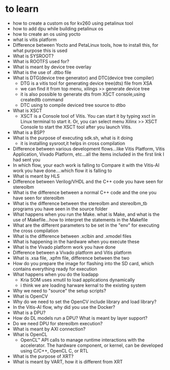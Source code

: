 # to learn
- how to create a custom os for kv260 using petalinux tool
- how to add dpu while building petalinux os
- how to create an os using yocto
- what is vitis platform
- Difference between Yocto and PetaLinux tools, how to install this, for what purpose this is used
- What is SYSROOT?
- What is ROOTFS used for?
- What is meant by device tree overlay
- What is the use of .dtbo file
- What is DTG(device tree generator) and DTC(device tree compiler)
    - DTG is a vitis tool for generating device tree(dts) file from XSA
    - we can find it from top menu, xilings >> generate device tree
    - it is also possible to generate dts from XSCT console,using createdtb command
    - DTC using to compile deviced tree source to dtbo
- What is XSCT
    - XSCT is a Console tool of Vitis. You can start it by typing xsct in Linux terminal to start it. Or, you can select menu Xilinx >> XSCT Console to start the XSCT tool after you launch Vitis.
- What is a BSP?
- What is the purpose of executing sdk.sh, what is it doing
    - it is installing sysroot,it helps in cross compilation
- Difference between various development flows...like Vitis Platform, Vitis Application, Vivado Platform, etc...all the items included in the first link I had sent you
- In which flow, your each work is falling to
Compare it with the Vitis-AI work you have done....which flow it is falling to
- What is meant by HLS
- Difference between Verilog/VHDL and the C++ code you have seen for stereolbm
- What is the difference between a normal C++ code and the one you have seen for stereolbm
- What is the difference between the stereolbm and stereolbm_tb programs you have seen in the source folder
- What happens when you run the Make. what is Make, and what is the use of Makefile...how to interpret the statements in the Makefile
- What are the different parameters to be set in the "env" for executing the cross compilation
- What is the difference between .xclbin and .xmodel files
- What is happening in the hardware when you execute these
- What is the Vivado platform work you have done
- Difference between a Vivado platform and Vitis platform
- What is .xsa file, .xpfm file, difference between the two
- How do you prepare the image for flashing into the SD card, which contains everything ready for execution
- What happens when you do the loadapp
    - Kria SOM uses xmutil to load applications dynamically
    - i think we are loading harware kernal to the existing system 
- Why we need to "source" the setup scripts?
- What is OpenCV
- Why do we need to set the OpenCV include library and load library?
- In the Vitis-AI flow, why did you use the Docker?
- What is a DPU?
- How do DL models run a DPU? What is meant by layer support?
- Do we need DPU for stereolbm execution?
- What is meant by AXI connection?
- What is OpenCL
    - OpenCL™ API calls to manage runtime interactions with the accelerator. The hardware component, or kernel, can be developed using C/C++, OpenCL C, or RTL
- What is the purpose of XRT?
- What is meant by VART, how it is different from XRT
